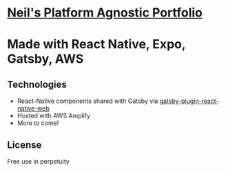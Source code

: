 # [Neil's Platform Agnostic Portfolio](https://https://master.d3ht7dm7chibd7.amplifyapp.com/) 
# Made with React Native, Expo, Gatsby, AWS

## Technologies
- React-Native components shared with Gatsby via [gatsby-plugin-react-native-web](https://github.com/slorber/gatsby-plugin-react-native-web) 
- Hosted with AWS Amplify
- More to come!



## License
Free use in perpetuity